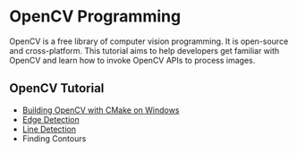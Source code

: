 # OpenCV Programming
OpenCV is a free library of computer vision programming. It is open-source and cross-platform. This tutorial aims to help developers get familiar with OpenCV and learn how to invoke OpenCV APIs to process images.

OpenCV Tutorial
---------------
* [Building OpenCV with CMake on Windows][1]
* [Edge Detection][2]
* [Line Detection][3]
* Finding Contours

[1]:http://www.codepool.biz/building-opencv-with-cmake-on-windows.html
[2]:http://www.codepool.biz/opencv-edge-detection.html
[3]:http://www.codepool.biz/opencv-line-detection.html
